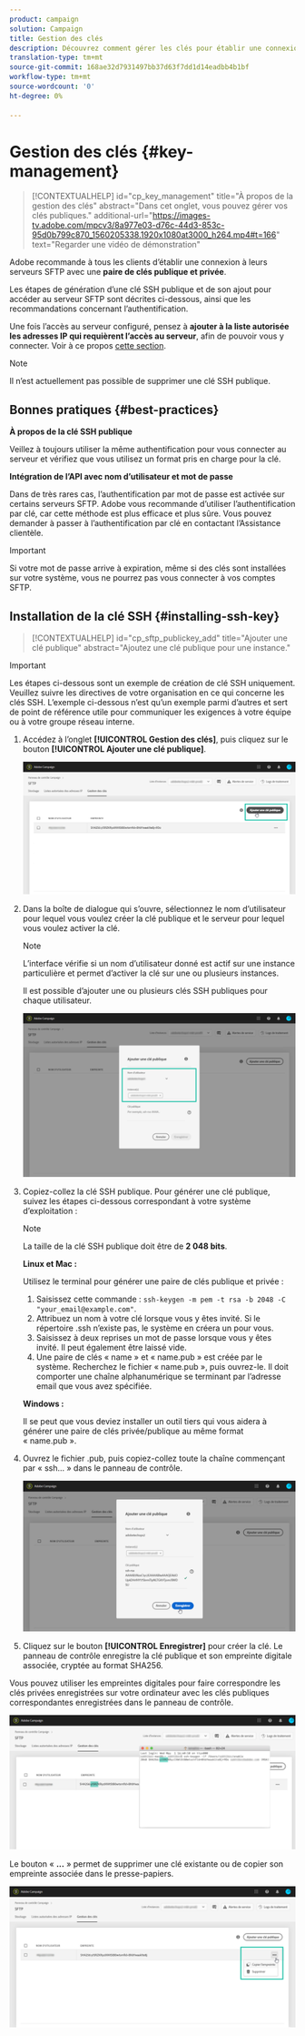 ```yaml
---
product: campaign
solution: Campaign
title: Gestion des clés
description: Découvrez comment gérer les clés pour établir une connexion aux serveurs SFTP
translation-type: tm+mt
source-git-commit: 168ae32d7931497bb37d63f7dd1d14eadbb4b1bf
workflow-type: tm+mt
source-wordcount: '0'
ht-degree: 0%

---
```



# Gestion des clés {#key-management}

>[!CONTEXTUALHELP]
>id="cp_key_management"
>title="À propos de la gestion des clés"
>abstract="Dans cet onglet, vous pouvez gérer vos clés publiques."
>additional-url="https://images-tv.adobe.com/mpcv3/8a977e03-d76c-44d3-853c-95d0b799c870_1560205338.1920x1080at3000_h264.mp4#t=166" text="Regarder une vidéo de démonstration"

Adobe recommande à tous les clients d’établir une connexion à leurs serveurs SFTP avec une **paire de clés publique et privée**.

Les étapes de génération d’une clé SSH publique et de son ajout pour accéder au serveur SFTP sont décrites ci-dessous, ainsi que les recommandations concernant l’authentification.

Une fois l’accès au serveur configuré, pensez à **ajouter à la liste autorisée les adresses IP qui requièrent l’accès au serveur**, afin de pouvoir vous y connecter. Voir à ce propos [cette section](../../instances-settings/using/ip-allow-listing-instance-access.md).

>[!NOTE]
>
>Il n’est actuellement pas possible de supprimer une clé SSH publique.

## Bonnes pratiques {#best-practices}

**À propos de la clé SSH publique**

Veillez à toujours utiliser la même authentification pour vous connecter au serveur et vérifiez que vous utilisez un format pris en charge pour la clé.

**Intégration de l’API avec nom d’utilisateur et mot de passe**

Dans de très rares cas, l’authentification par mot de passe est activée sur certains serveurs SFTP. Adobe vous recommande d’utiliser l’authentification par clé, car cette méthode est plus efficace et plus sûre. Vous pouvez demander à passer à l’authentification par clé en contactant l’Assistance clientèle.

>[!IMPORTANT]
>
>Si votre mot de passe arrive à expiration, même si des clés sont installées sur votre système, vous ne pourrez pas vous connecter à vos comptes SFTP.

## Installation de la clé SSH {#installing-ssh-key}

>[!CONTEXTUALHELP]
>id="cp_sftp_publickey_add"
>title="Ajouter une clé publique"
>abstract="Ajoutez une clé publique pour une instance."

>[!IMPORTANT]
>
>Les étapes ci-dessous sont un exemple de création de clé SSH uniquement. Veuillez suivre les directives de votre organisation en ce qui concerne les clés SSH. L’exemple ci-dessous n’est qu’un exemple parmi d’autres et sert de point de référence utile pour communiquer les exigences à votre équipe ou à votre groupe réseau interne.

1. Accédez à l’onglet **[!UICONTROL Gestion des clés]**, puis cliquez sur le bouton **[!UICONTROL Ajouter une clé publique]**.

   ![](assets/key0.png)

1. Dans la boîte de dialogue qui s’ouvre, sélectionnez le nom d’utilisateur pour lequel vous voulez créer la clé publique et le serveur pour lequel vous voulez activer la clé.

   >[!NOTE]
   >
   >L’interface vérifie si un nom d’utilisateur donné est actif sur une instance particulière et permet d’activer la clé sur une ou plusieurs instances.
   >
   >Il est possible d’ajouter une ou plusieurs clés SSH publiques pour chaque utilisateur.

   ![](assets/key1.png)

1. Copiez-collez la clé SSH publique. Pour générer une clé publique, suivez les étapes ci-dessous correspondant à votre système d’exploitation :

   >[!NOTE]
   >
   >La taille de la clé SSH publique doit être de **2 048 bits**.

   **Linux et Mac :**

   Utilisez le terminal pour générer une paire de clés publique et privée :
   1. Saisissez cette commande : `ssh-keygen -m pem -t rsa -b 2048 -C "your_email@example.com"`.
   1. Attribuez un nom à votre clé lorsque vous y êtes invité. Si le répertoire .ssh n’existe pas, le système en créera un pour vous.
   1. Saisissez à deux reprises un mot de passe lorsque vous y êtes invité. Il peut également être laissé vide.
   1. Une paire de clés « name » et « name.pub » est créée par le système. Recherchez le fichier « name.pub », puis ouvrez-le. Il doit comporter une chaîne alphanumérique se terminant par l’adresse email que vous avez spécifiée.

   **Windows :**

   Il se peut que vous deviez installer un outil tiers qui vous aidera à générer une paire de clés privée/publique au même format « name.pub ».

1. Ouvrez le fichier .pub, puis copiez-collez toute la chaîne commençant par « ssh... » dans le panneau de contrôle.

   ![](assets/publickey.png)

1. Cliquez sur le bouton **[!UICONTROL Enregistrer]** pour créer la clé. Le panneau de contrôle enregistre la clé publique et son empreinte digitale associée, cryptée au format SHA256.

Vous pouvez utiliser les empreintes digitales pour faire correspondre les clés privées enregistrées sur votre ordinateur avec les clés publiques correspondantes enregistrées dans le panneau de contrôle.

![](assets/fingerprint_compare.png)

Le bouton « **...** » permet de supprimer une clé existante ou de copier son empreinte associée dans le presse-papiers.

![](assets/key_options.png)
